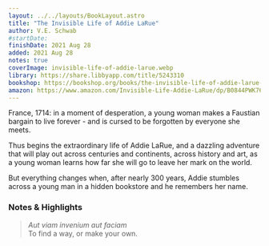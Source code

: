```yaml
---
layout: ../../layouts/BookLayout.astro
title: "The Invisible Life of Addie LaRue"
author: V.E. Schwab
#startDate:
finishDate: 2021 Aug 28
added: 2021 Aug 28
notes: true
coverImage: invisible-life-of-addie-larue.webp
library: https://share.libbyapp.com/title/5243310
bookshop: https://bookshop.org/books/the-invisible-life-of-addie-larue-9780765387578/9780765387561
amazon: https://www.amazon.com/Invisible-Life-Addie-LaRue/dp/B0844PWK76/
---
```


France, 1714: in a moment of desperation, a young woman makes a Faustian bargain to live forever - and is cursed to be forgotten by everyone she meets.

Thus begins the extraordinary life of Addie LaRue, and a dazzling adventure that will play out across centuries and continents, across history and art, as a young woman learns how far she will go to leave her mark on the world.

But everything changes when, after nearly 300 years, Addie stumbles across a young man in a hidden bookstore and he remembers her name.

### Notes & Highlights
> *Aut viam invenium aut faciam*  
> To find a way, or make your own.

